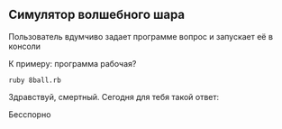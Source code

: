 ## Симулятор волшебного шара

Пользователь вдумчиво задает программе вопрос и запускает её в консоли

К примеру: программа рабочая?

`ruby 8ball.rb`

Здравствуй, смертный. Сегодня для тебя такой ответ:

Бесспорно